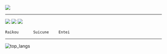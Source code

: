 <!-- ![](https://data14.sticker.fan/20200904/file_2745638_128x128.webp) -->
![](https://img.itch.zone/aW1nLzEwNTE5NDMuZ2lm/original/UOzaTJ.gif)

---
![](https://play.pokemonshowdown.com/sprites/ani/raikou.gif)
![](https://play.pokemonshowdown.com/sprites/ani/suicune.gif)
![](https://play.pokemonshowdown.com/sprites/ani/entei.gif)

 `Raikou`            `Suicune`        `Entei`

---
![top_langs](https://github-readme-stats.vercel.app/api/top-langs/?username=tiencoffee&layout=compact&langs_count=10)
